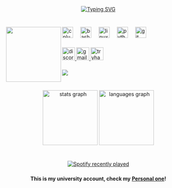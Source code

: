 <div align="center">	
	<a href="https://www.youtube.com/watch?v=dQw4w9WgXcQ"><img src="https://readme-typing-svg.demolab.com?font=Fira+Code&duration=2000&pause=1000&center=true&vCenter=true&width=500&lines=~+Hi!+I+am+luk+~;Computer+engineering+student+from+Spain" alt="Typing SVG" /></a>
</div>

<br clear="both">

###

<img align="left" height="150" src="https://i.postimg.cc/rwxzDh6y/Logo-redondo.png"  />

###

<div align="left">
  <img src="https://img.shields.io/badge/C++-00599C?logo=cplusplus&logoColor=white&style=for-the-badge" height="30" alt="cplusplus logo"  />
  <img width="12" />
  <img src="https://img.shields.io/badge/GNU Bash-4EAA25?logo=gnubash&logoColor=white&style=for-the-badge" height="30" alt="bash logo"  />
  <img width="12" />
  <img src="https://img.shields.io/badge/Linux-FCC624?logo=linux&logoColor=black&style=for-the-badge" height="30" alt="linux logo"  />
  <img width="12" />
  <img src="https://img.shields.io/badge/Python-3776AB?logo=python&logoColor=white&style=for-the-badge" height="30" alt="python logo"  />
  <img width="12" />
  <img src="https://img.shields.io/badge/Git-F05032?logo=git&logoColor=white&style=for-the-badge" height="30" alt="git logo"  />
</div>

###

<div align="left">
  <a href="https://discordapp.com/users/279274634346758144" target="_blank">
    <img src="https://img.shields.io/static/v1?message=Discord&logo=discord&label=%E2%80%8E%20&color=7289DA&logoColor=white&labelColor=&style=for-the-badge" height="35" alt="discord logo"  />
  </a>
  <a href="lukiiimohh@protonmail.com" target="_blank">
    <img src="https://img.shields.io/static/v1?message=Gmail&logo=gmail&label=%E2%80%8E%E2%80%8E%20&color=D14836&logoColor=white&labelColor=&style=for-the-badge" height="35" alt="gmail logo"  />
  </a>
  <a href="https://tryhackme.com/p/lukiiimohh" target="_blank">
    <img src="https://img.shields.io/static/v1?message=TryHackMe&logo=tryhackme&label=%E2%80%8E%E2%80%8E%20&color=88cc14&logoColor=white&labelColor=&style=for-the-badge" height="35" alt="tryhackme logo"  />
  </a>
</div>

###

<img align="left" src="https://visitor-badge.laobi.icu/badge?page_id=lukiiimohh.lukiiimohh&left_text=luk's%20profile%20visits"  />

<br clear="both">

###

<div align="center">
  <img src="https://github-readme-stats.vercel.app/api?username=lukiiimohh&hide_title=false&hide_rank=false&show_icons=true&include_all_commits=true&count_private=true&disable_animations=false&theme=nord&locale=en&hide_border=false&custom_title=luk's%20stats" height="150" alt="stats graph"  />
  <img src="https://github-readme-stats.vercel.app/api/top-langs?username=lukiiimohh&locale=en&hide_title=false&layout=compact&card_width=320&langs_count=5&theme=nord&hide_border=false&custom_title=Most%20used%20languages" height="150" alt="languages graph"  />
</div>

###

<br clear="both">

<div align="center">
  <a href="https://open.spotify.com/user/gregorxx0608">
    <img src="https://spotify-recently-played-readme.vercel.app/api?user=gregorxx0608&count=5&unique=false" alt="Spotify recently played"  />
  </a>
</div>

###

<p align="center"><strong>This is my university account, check my <a href="https://github.com/lukiiimohh">Personal one</a>!</strong></p>
